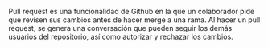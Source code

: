 Pull request es una funcionalidad de Github en la que un colaborador pide que revisen sus cambios antes de hacer merge a una rama.
Al hacer un pull request, se genera una conversación que pueden seguir los demás usuarios del repositorio, así como autorizar y rechazar los cambios.